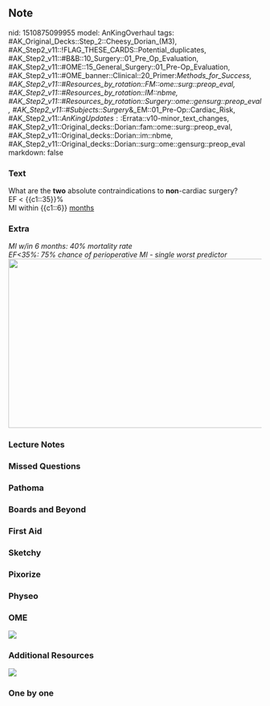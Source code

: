 ## Note
nid: 1510875099955
model: AnKingOverhaul
tags: #AK_Original_Decks::Step_2::Cheesy_Dorian_(M3), #AK_Step2_v11::!FLAG_THESE_CARDS::Potential_duplicates, #AK_Step2_v11::#B&B::10_Surgery::01_Pre_Op_Evaluation, #AK_Step2_v11::#OME::15_General_Surgery::01_Pre-Op_Evaluation, #AK_Step2_v11::#OME_banner::Clinical::20_Primer:_Methods_for_Success, #AK_Step2_v11::#Resources_by_rotation::FM::ome::surg::preop_eval, #AK_Step2_v11::#Resources_by_rotation::IM::nbme, #AK_Step2_v11::#Resources_by_rotation::Surgery::ome::gensurg::preop_eval, #AK_Step2_v11::#Subjects::Surgery_&_EM::01_Pre-Op::Cardiac_Risk, #AK_Step2_v11::$AnKingUpdates::$Errata::v10-minor_text_changes, #AK_Step2_v11::Original_decks::Dorian::fam::ome::surg::preop_eval, #AK_Step2_v11::Original_decks::Dorian::im::nbme, #AK_Step2_v11::Original_decks::Dorian::surg::ome::gensurg::preop_eval
markdown: false

### Text
<div>
  What are the <b>two</b> absolute contraindications to
  <b>non</b>-cardiac surgery?
  <div>
    EF < {{c1::35}}%
  </div>
  <div>
    MI within {{c1::6}} <u>months</u>
  </div>
</div>

### Extra
<div>
  <i>MI w/in 6 months: 40% mortality rate</i>
</div>
<div>
  <i>EF<35%: 75% chance of perioperative MI - single worst
  predictor</i>
</div>
<div><img class="" src="paste-154429844094977%20(2).jpg" style=
"height: 336px; width: 506px;"></div>

### Lecture Notes


### Missed Questions


### Pathoma


### Boards and Beyond


### First Aid


### Sketchy


### Pixorize


### Physeo


### OME
<div class="ome-widget">
  <a href="https://onlinemeded.org/spa/surgery?ref=anki"><img src=
  "_OME_AnkiFlashcards_Topic_3.png"></a>
</div>

### Additional Resources
<i><img src="paste-5164315921350657.jpg" style="" class=
"resizer"></i>

### One by one

